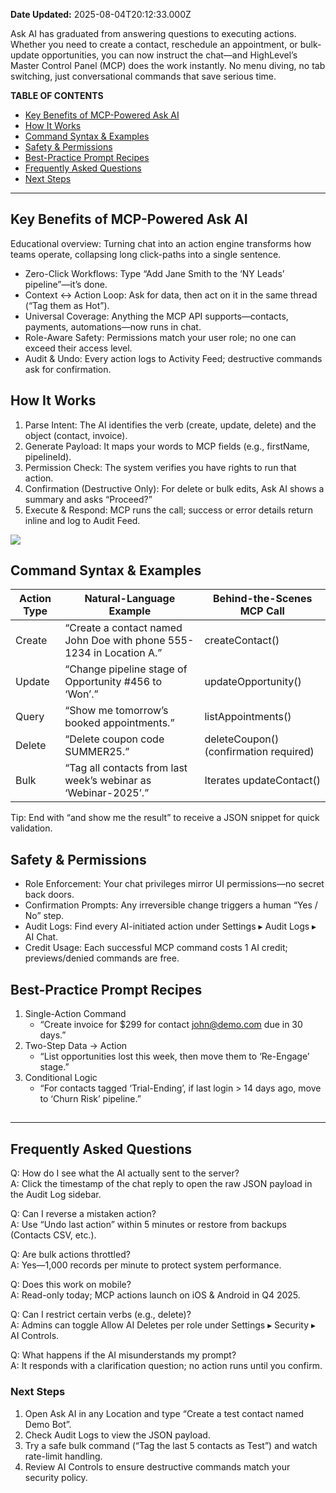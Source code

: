 **Date Updated:** 2025-08-04T20:12:33.000Z

  
Ask AI has graduated from answering questions to executing actions. Whether you need to create a contact, reschedule an appointment, or bulk-update opportunities, you can now instruct the chat—and HighLevel’s Master Control Panel (MCP) does the work instantly. No menu diving, no tab switching, just conversational commands that save serious time.

**TABLE OF CONTENTS**

* [Key Benefits of MCP-Powered Ask AI ](#Key-Benefits-of-MCP-Powered-Ask-AI%C2%A0)
* [How It Works ](#How-It-Works%C2%A0)
* [Command Syntax & Examples ](#Command-Syntax-&-Examples%C2%A0)
* [Safety & Permissions ](#Safety-&-Permissions%C2%A0)
* [Best-Practice Prompt Recipes ](#Best-Practice-Prompt-Recipes%C2%A0)
* [Frequently Asked Questions](#Frequently-Asked-Questions)
* [Next Steps](#Next-Steps)

---

## Key Benefits of MCP-Powered Ask AI 

Educational overview: Turning chat into an action engine transforms how teams operate, collapsing long click-paths into a single sentence.

* Zero-Click Workflows: Type “Add Jane Smith to the ‘NY Leads’ pipeline”—it’s done.
* Context ↔ Action Loop: Ask for data, then act on it in the same thread (“Tag them as Hot”).
* Universal Coverage: Anything the MCP API supports—contacts, payments, automations—now runs in chat.
* Role-Aware Safety: Permissions match your user role; no one can exceed their access level.
* Audit & Undo: Every action logs to Activity Feed; destructive commands ask for confirmation.

## How It Works 

1. Parse Intent: The AI identifies the verb (create, update, delete) and the object (contact, invoice).
2. Generate Payload: It maps your words to MCP fields (e.g., firstName, pipelineId).
3. Permission Check: The system verifies you have rights to run that action.
4. Confirmation (Destructive Only): For delete or bulk edits, Ask AI shows a summary and asks “Proceed?”
5. Execute & Respond: MCP runs the call; success or error details return inline and log to Audit Feed.

![](https://s3.amazonaws.com/cdn.freshdesk.com/data/helpdesk/attachments/production/155050898437/original/4UV9L41PxYdehA9nbIWXensUSi3SNSfYJw.png?1754318439)

## Command Syntax & Examples 

  
| Action Type | Natural-Language Example                                             | Behind-the-Scenes MCP Call             |
| ----------- | -------------------------------------------------------------------- | -------------------------------------- |
| Create      | “Create a contact named John Doe with phone 555-1234 in Location A.” | createContact()                        |
| Update      | “Change pipeline stage of Opportunity #456 to ‘Won’.”                | updateOpportunity()                    |
| Query       | “Show me tomorrow’s booked appointments.”                            | listAppointments()                     |
| Delete      | “Delete coupon code SUMMER25.”                                       | deleteCoupon() (confirmation required) |
| Bulk        | “Tag all contacts from last week’s webinar as ‘Webinar-2025’.”       | Iterates updateContact()               |

Tip: End with “and show me the result” to receive a JSON snippet for quick validation.

## Safety & Permissions 

* Role Enforcement: Your chat privileges mirror UI permissions—no secret back doors.
* Confirmation Prompts: Any irreversible change triggers a human “Yes / No” step.
* Audit Logs: Find every AI-initiated action under Settings ▸ Audit Logs ▸ AI Chat.
* Credit Usage: Each successful MCP command costs 1 AI credit; previews/denied commands are free.

## Best-Practice Prompt Recipes 

1. Single-Action Command  
   * “Create invoice for $299 for contact john@demo.com due in 30 days.”
2. Two-Step Data → Action  
   * “List opportunities lost this week, then move them to ‘Re-Engage’ stage.”
3. Conditional Logic  
   * “For contacts tagged ‘Trial-Ending’, if last login > 14 days ago, move to ‘Churn Risk’ pipeline.”

##   

---

## Frequently Asked Questions

Q: How do I see what the AI actually sent to the server?  
 A: Click the timestamp of the chat reply to open the raw JSON payload in the Audit Log sidebar.

Q: Can I reverse a mistaken action?  
 A: Use “Undo last action” within 5 minutes or restore from backups (Contacts CSV, etc.).

Q: Are bulk actions throttled?  
 A: Yes—1,000 records per minute to protect system performance.

Q: Does this work on mobile?  
 A: Read-only today; MCP actions launch on iOS & Android in Q4 2025.

Q: Can I restrict certain verbs (e.g., delete)?  
 A: Admins can toggle Allow AI Deletes per role under Settings ▸ Security ▸ AI Controls.

Q: What happens if the AI misunderstands my prompt?  
 A: It responds with a clarification question; no action runs until you confirm.
  
  
### Next Steps

1. Open Ask AI in any Location and type “Create a test contact named Demo Bot”.
2. Check Audit Logs to view the JSON payload.
3. Try a safe bulk command (“Tag the last 5 contacts as Test”) and watch rate-limit handling.
4. Review AI Controls to ensure destructive commands match your security policy.

  